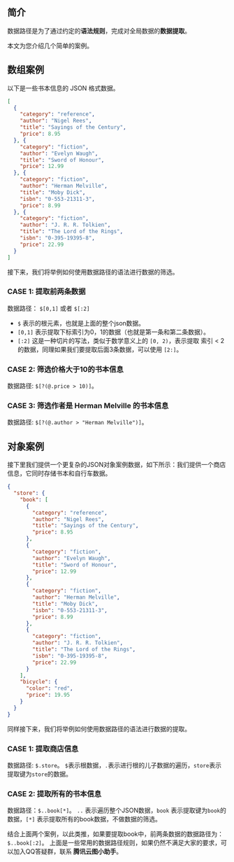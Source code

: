 ## 简介
数据路径是为了通过约定的**语法规则**，完成对全局数据的**数据提取**。

本文为您介绍几个简单的案例。

## 数组案例
以下是一些书本信息的 JSON 格式数据。
```json
[
  {
    "category": "reference",
    "author": "Nigel Rees",
    "title": "Sayings of the Century",
    "price": 8.95
  }, {
    "category": "fiction",
    "author": "Evelyn Waugh",
    "title": "Sword of Honour",
    "price": 12.99
  }, {
    "category": "fiction",
    "author": "Herman Melville",
    "title": "Moby Dick",
    "isbn": "0-553-21311-3",
    "price": 8.99
  }, {
    "category": "fiction",
    "author": "J. R. R. Tolkien",
    "title": "The Lord of the Rings",
    "isbn": "0-395-19395-8",
    "price": 22.99
  }
]
```
接下来，我们将举例如何使用数据路径的语法进行数据的筛选。

### CASE 1: 提取前两条数据
数据路径： `$[0,1]` 或者 `$[:2]`
- `$` 表示的根元素，也就是上面的整个json数据。
- `[0,1]` 表示提取下标索引为0，1的数据（也就是第一条和第二条数据）。
- `[:2]` 这是一种切片的写法，类似于数学意义上的 `[0, 2)`，表示提取 索引 < 2 的数据，同理如果我们要提取后面3条数据，可以使用 `[2:]`。

### CASE 2: 筛选价格大于10的书本信息
数据路径: `$[?(@.price > 10)]`。

### CASE 3: 筛选作者是 Herman Melville 的书本信息
数据路径: `$[?(@.author > "Herman Melville")]`。

## 对象案例
接下里我们提供一个更复杂的JSON对象案例数据，如下所示：我们提供一个商店信息，它同时存储书本和自行车数据。

```json
{
  "store": {
    "book": [
      {
        "category": "reference",
        "author": "Nigel Rees",
        "title": "Sayings of the Century",
        "price": 8.95
      },
      {
        "category": "fiction",
        "author": "Evelyn Waugh",
        "title": "Sword of Honour",
        "price": 12.99
      },
      {
        "category": "fiction",
        "author": "Herman Melville",
        "title": "Moby Dick",
        "isbn": "0-553-21311-3",
        "price": 8.99
      },
      {
        "category": "fiction",
        "author": "J. R. R. Tolkien",
        "title": "The Lord of the Rings",
        "isbn": "0-395-19395-8",
        "price": 22.99
      }
    ],
    "bicycle": {
      "color": "red",
      "price": 19.95
    }
  }
}
```

同样接下来，我们将举例如何使用数据路径的语法进行数据的提取。

### CASE 1: 提取商店信息
数据路径: `$.store`。
`$`表示根数据，`.`表示进行根的儿子数据的遍历，`store`表示提取键为`store`的数据。

### CASE 2: 提取所有的书本信息

数据路径：`$..book[*]`。
`..` 表示遍历整个JSON数据，`book` 表示提取键为`book`的数据，`[*]` 表示提取所有的book数据，不做数据的筛选。

结合上面两个案例，以此类推，如果要提取book中，前两条数据的数据路径为：`$..book[:2]`。
上面是一些常用的数据路径规则，如果仍然不满足大家的要求，可以加入QQ答疑群，联系 **腾讯云图小助手**。
